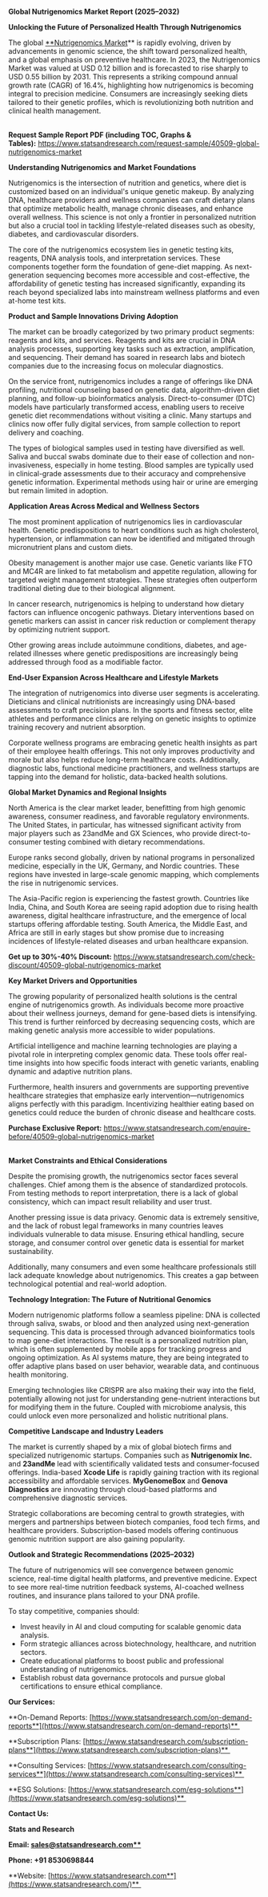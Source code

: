 ﻿**Global Nutrigenomics Market Report (2025–2032)**

**Unlocking the Future of Personalized Health Through Nutrigenomics**

The global [**Nutrigenomics Market](https://www.statsandresearch.com/report/40509-global-nutrigenomics-market)** is rapidly evolving, driven by advancements in genomic science, the shift toward personalized health, and a global emphasis on preventive healthcare. In 2023, the Nutrigenomics Market was valued at USD 0.12 billion and is forecasted to rise sharply to USD 0.55 billion by 2031. This represents a striking compound annual growth rate (CAGR) of 16.4%, highlighting how nutrigenomics is becoming integral to precision medicine. Consumers are increasingly seeking diets tailored to their genetic profiles, which is revolutionizing both nutrition and clinical health management.

\
**Request Sample Report PDF (including TOC, Graphs & Tables):** <https://www.statsandresearch.com/request-sample/40509-global-nutrigenomics-market> 

**Understanding Nutrigenomics and Market Foundations**

Nutrigenomics is the intersection of nutrition and genetics, where diet is customized based on an individual's unique genetic makeup. By analyzing DNA, healthcare providers and wellness companies can craft dietary plans that optimize metabolic health, manage chronic diseases, and enhance overall wellness. This science is not only a frontier in personalized nutrition but also a crucial tool in tackling lifestyle-related diseases such as obesity, diabetes, and cardiovascular disorders.

The core of the nutrigenomics ecosystem lies in genetic testing kits, reagents, DNA analysis tools, and interpretation services. These components together form the foundation of gene-diet mapping. As next-generation sequencing becomes more accessible and cost-effective, the affordability of genetic testing has increased significantly, expanding its reach beyond specialized labs into mainstream wellness platforms and even at-home test kits.

**Product and Sample Innovations Driving Adoption**

The market can be broadly categorized by two primary product segments: reagents and kits, and services. Reagents and kits are crucial in DNA analysis processes, supporting key tasks such as extraction, amplification, and sequencing. Their demand has soared in research labs and biotech companies due to the increasing focus on molecular diagnostics.

On the service front, nutrigenomics includes a range of offerings like DNA profiling, nutritional counseling based on genetic data, algorithm-driven diet planning, and follow-up bioinformatics analysis. Direct-to-consumer (DTC) models have particularly transformed access, enabling users to receive genetic diet recommendations without visiting a clinic. Many startups and clinics now offer fully digital services, from sample collection to report delivery and coaching.

The types of biological samples used in testing have diversified as well. Saliva and buccal swabs dominate due to their ease of collection and non-invasiveness, especially in home testing. Blood samples are typically used in clinical-grade assessments due to their accuracy and comprehensive genetic information. Experimental methods using hair or urine are emerging but remain limited in adoption.

**Application Areas Across Medical and Wellness Sectors**

The most prominent application of nutrigenomics lies in cardiovascular health. Genetic predispositions to heart conditions such as high cholesterol, hypertension, or inflammation can now be identified and mitigated through micronutrient plans and custom diets.

Obesity management is another major use case. Genetic variants like FTO and MC4R are linked to fat metabolism and appetite regulation, allowing for targeted weight management strategies. These strategies often outperform traditional dieting due to their biological alignment.

In cancer research, nutrigenomics is helping to understand how dietary factors can influence oncogenic pathways. Dietary interventions based on genetic markers can assist in cancer risk reduction or complement therapy by optimizing nutrient support.

Other growing areas include autoimmune conditions, diabetes, and age-related illnesses where genetic predispositions are increasingly being addressed through food as a modifiable factor.

**End-User Expansion Across Healthcare and Lifestyle Markets**

The integration of nutrigenomics into diverse user segments is accelerating. Dieticians and clinical nutritionists are increasingly using DNA-based assessments to craft precision plans. In the sports and fitness sector, elite athletes and performance clinics are relying on genetic insights to optimize training recovery and nutrient absorption.

Corporate wellness programs are embracing genetic health insights as part of their employee health offerings. This not only improves productivity and morale but also helps reduce long-term healthcare costs. Additionally, diagnostic labs, functional medicine practitioners, and wellness startups are tapping into the demand for holistic, data-backed health solutions.

**Global Market Dynamics and Regional Insights**

North America is the clear market leader, benefitting from high genomic awareness, consumer readiness, and favorable regulatory environments. The United States, in particular, has witnessed significant activity from major players such as 23andMe and GX Sciences, who provide direct-to-consumer testing combined with dietary recommendations.

Europe ranks second globally, driven by national programs in personalized medicine, especially in the UK, Germany, and Nordic countries. These regions have invested in large-scale genomic mapping, which complements the rise in nutrigenomic services.

The Asia-Pacific region is experiencing the fastest growth. Countries like India, China, and South Korea are seeing rapid adoption due to rising health awareness, digital healthcare infrastructure, and the emergence of local startups offering affordable testing. South America, the Middle East, and Africa are still in early stages but show promise due to increasing incidences of lifestyle-related diseases and urban healthcare expansion.

**Get up to 30%-40% Discount:** <https://www.statsandresearch.com/check-discount/40509-global-nutrigenomics-market> 

**Key Market Drivers and Opportunities**

The growing popularity of personalized health solutions is the central engine of nutrigenomics growth. As individuals become more proactive about their wellness journeys, demand for gene-based diets is intensifying. This trend is further reinforced by decreasing sequencing costs, which are making genetic analysis more accessible to wider populations.

Artificial intelligence and machine learning technologies are playing a pivotal role in interpreting complex genomic data. These tools offer real-time insights into how specific foods interact with genetic variants, enabling dynamic and adaptive nutrition plans.

Furthermore, health insurers and governments are supporting preventive healthcare strategies that emphasize early intervention—nutrigenomics aligns perfectly with this paradigm. Incentivizing healthier eating based on genetics could reduce the burden of chronic disease and healthcare costs.

**Purchase Exclusive Report:** <https://www.statsandresearch.com/enquire-before/40509-global-nutrigenomics-market> 

\
**Market Constraints and Ethical Considerations**

Despite the promising growth, the nutrigenomics sector faces several challenges. Chief among them is the absence of standardized protocols. From testing methods to report interpretation, there is a lack of global consistency, which can impact result reliability and user trust.

Another pressing issue is data privacy. Genomic data is extremely sensitive, and the lack of robust legal frameworks in many countries leaves individuals vulnerable to data misuse. Ensuring ethical handling, secure storage, and consumer control over genetic data is essential for market sustainability.

Additionally, many consumers and even some healthcare professionals still lack adequate knowledge about nutrigenomics. This creates a gap between technological potential and real-world adoption.

**Technology Integration: The Future of Nutritional Genomics**

Modern nutrigenomic platforms follow a seamless pipeline: DNA is collected through saliva, swabs, or blood and then analyzed using next-generation sequencing. This data is processed through advanced bioinformatics tools to map gene-diet interactions. The result is a personalized nutrition plan, which is often supplemented by mobile apps for tracking progress and ongoing optimization. As AI systems mature, they are being integrated to offer adaptive plans based on user behavior, wearable data, and continuous health monitoring.

Emerging technologies like CRISPR are also making their way into the field, potentially allowing not just for understanding gene-nutrient interactions but for modifying them in the future. Coupled with microbiome analysis, this could unlock even more personalized and holistic nutritional plans.

**Competitive Landscape and Industry Leaders**

The market is currently shaped by a mix of global biotech firms and specialized nutrigenomic startups. Companies such as **Nutrigenomix Inc.** and **23andMe** lead with scientifically validated tests and consumer-focused offerings. India-based **Xcode Life** is rapidly gaining traction with its regional accessibility and affordable services. **MyGenomeBox** and **Genova Diagnostics** are innovating through cloud-based platforms and comprehensive diagnostic services.

Strategic collaborations are becoming central to growth strategies, with mergers and partnerships between biotech companies, food tech firms, and healthcare providers. Subscription-based models offering continuous genomic nutrition support are also gaining popularity.

**Outlook and Strategic Recommendations (2025–2032)**

The future of nutrigenomics will see convergence between genomic science, real-time digital health platforms, and preventive medicine. Expect to see more real-time nutrition feedback systems, AI-coached wellness routines, and insurance plans tailored to your DNA profile.

To stay competitive, companies should:

- Invest heavily in AI and cloud computing for scalable genomic data analysis.
- Form strategic alliances across biotechnology, healthcare, and nutrition sectors.
- Create educational platforms to boost public and professional understanding of nutrigenomics.
- Establish robust data governance protocols and pursue global certifications to ensure ethical compliance.

**Our Services:** 

**On-Demand Reports: [https://www.statsandresearch.com/on-demand-reports**](https://www.statsandresearch.com/on-demand-reports)** 

**Subscription Plans: [https://www.statsandresearch.com/subscription-plans**](https://www.statsandresearch.com/subscription-plans)** 

**Consulting Services: [https://www.statsandresearch.com/consulting-services**](https://www.statsandresearch.com/consulting-services)** 

**ESG Solutions: [https://www.statsandresearch.com/esg-solutions**](https://www.statsandresearch.com/esg-solutions)** 

**Contact Us:** 

**Stats and Research** 

**Email: [sales@statsandresearch.com**](mailto:sales@statsandresearch.com)** 

**Phone: +91 8530698844** 

**Website: [https://www.statsandresearch.com**](https://www.statsandresearch.com/)** 


